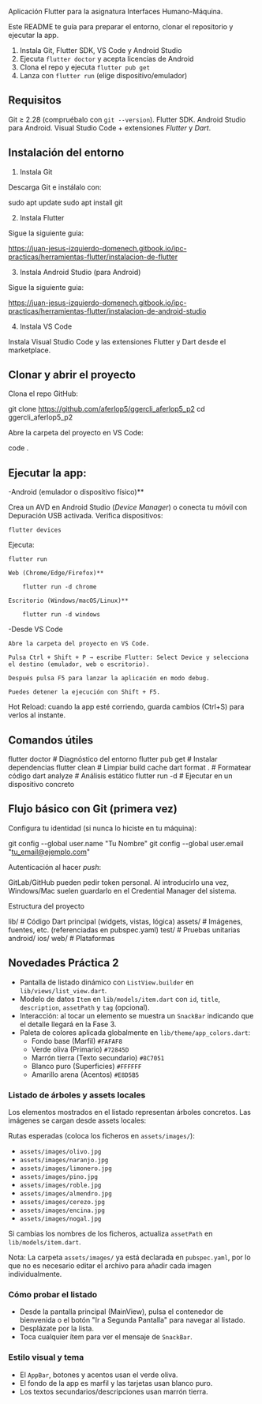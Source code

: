 Aplicación Flutter para la asignatura Interfaces Humano-Máquina.

Este README te guía para preparar el entorno, clonar el repositorio y ejecutar la app.

 1. Instala Git, Flutter SDK, VS Code y Android Studio
 2. Ejecuta `flutter doctor` y acepta licencias de Android
 3. Clona el repo y ejecuta `flutter pub get`
 4. Lanza con `flutter run` (elige dispositivo/emulador)

## Requisitos

Git ≥ 2.28 (compruébalo con `git --version`).
Flutter SDK.
Android Studio para Android.
Visual Studio Code + extensiones *Flutter* y *Dart*.

## Instalación del entorno

1) Instala Git

Descarga Git e instálalo con:

sudo apt update
sudo apt install git

2) Instala Flutter

Sigue la siguiente guia:

https://juan-jesus-izquierdo-domenech.gitbook.io/ipc-practicas/herramientas-flutter/instalacion-de-flutter

3) Instala Android Studio (para Android)

Sigue la siguiente guia:

https://juan-jesus-izquierdo-domenech.gitbook.io/ipc-practicas/herramientas-flutter/instalacion-de-android-studio


4) Instala VS Code

Instala Visual Studio Code y las extensiones Flutter y Dart desde el marketplace.

## Clonar y abrir el proyecto


Clona el repo GitHub:

git clone https://github.com/aferlop5/ggercli_aferlop5_p2
cd ggercli_aferlop5_p2


Abre la carpeta del proyecto en VS Code:

code .


## Ejecutar la app:

-Android (emulador o dispositivo físico)**

  Crea un AVD en Android Studio (*Device Manager*) o conecta tu móvil con Depuración USB activada.
  Verifica dispositivos:

    flutter devices

  Ejecuta:

    flutter run

    Web (Chrome/Edge/Firefox)**
  
        flutter run -d chrome
  
    Escritorio (Windows/macOS/Linux)**

        flutter run -d windows
  
-Desde VS Code

    Abre la carpeta del proyecto en VS Code.

    Pulsa Ctrl + Shift + P → escribe Flutter: Select Device y selecciona el destino (emulador, web o escritorio).

    Después pulsa F5 para lanzar la aplicación en modo debug.

    Puedes detener la ejecución con Shift + F5.

Hot Reload: cuando la app esté corriendo, guarda cambios (Ctrl+S) para verlos al instante.

## Comandos útiles

flutter doctor            # Diagnóstico del entorno
flutter pub get           # Instalar dependencias
flutter clean             # Limpiar build cache
dart format .             # Formatear código
dart analyze              # Análisis estático
flutter run -d <device>   # Ejecutar en un dispositivo concreto

## Flujo básico con Git (primera vez)

Configura tu identidad (si nunca lo hiciste en tu máquina):

git config --global user.name "Tu Nombre"
git config --global user.email "tu_email@ejemplo.com"


Autenticación al hacer *push*:

GitLab/GitHub pueden pedir token personal. Al introducirlo una vez, Windows/Mac suelen guardarlo en el Credential Manager del sistema.



Estructura del proyecto

lib/                # Código Dart principal (widgets, vistas, lógica)
assets/             # Imágenes, fuentes, etc. (referenciadas en pubspec.yaml)
test/               # Pruebas unitarias
android/ ios/ web/  # Plataformas


## Novedades Práctica 2

- Pantalla de listado dinámico con `ListView.builder` en `lib/views/list_view.dart`.
- Modelo de datos `Item` en `lib/models/item.dart` con `id`, `title`, `description`, `assetPath` y `tag` (opcional).
- Interacción: al tocar un elemento se muestra un `SnackBar` indicando que el detalle llegará en la Fase 3.
- Paleta de colores aplicada globalmente en `lib/theme/app_colors.dart`:
  - Fondo base (Marfil) `#FAFAF8`
  - Verde oliva (Primario) `#72845D`
  - Marrón tierra (Texto secundario) `#8C7051`
  - Blanco puro (Superficies) `#FFFFFF`
  - Amarillo arena (Acentos) `#E8D5B5`

### Listado de árboles y assets locales

Los elementos mostrados en el listado representan árboles concretos. Las imágenes se cargan desde assets locales:

Rutas esperadas (coloca los ficheros en `assets/images/`):

- `assets/images/olivo.jpg`
- `assets/images/naranjo.jpg`
- `assets/images/limonero.jpg`
- `assets/images/pino.jpg`
- `assets/images/roble.jpg`
- `assets/images/almendro.jpg`
- `assets/images/cerezo.jpg`
- `assets/images/encina.jpg`
- `assets/images/nogal.jpg`

Si cambias los nombres de los ficheros, actualiza `assetPath` en `lib/models/item.dart`.

Nota: La carpeta `assets/images/` ya está declarada en `pubspec.yaml`, por lo que no es necesario editar el archivo para añadir cada imagen individualmente.

### Cómo probar el listado

- Desde la pantalla principal (MainView), pulsa el contenedor de bienvenida o el botón "Ir a Segunda Pantalla" para navegar al listado.
- Desplázate por la lista.
- Toca cualquier ítem para ver el mensaje de `SnackBar`.

### Estilo visual y tema

- El `AppBar`, botones y acentos usan el verde oliva.
- El fondo de la app es marfil y las tarjetas usan blanco puro.
- Los textos secundarios/descripciones usan marrón tierra.


